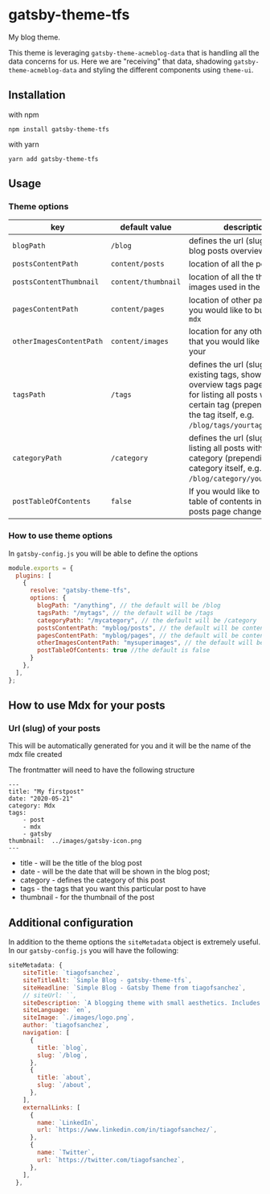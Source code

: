 # gatsby-theme-tfs

My blog theme.

This theme is leveraging `gatsby-theme-acmeblog-data` that is handling all the data concerns for us. Here we are "receiving" that data, shadowing `gatsby-theme-acmeblog-data` and styling the different components using `theme-ui`.   

## Installation 

with npm

```
npm install gatsby-theme-tfs
```

with yarn 

```
yarn add gatsby-theme-tfs
```

## Usage


### Theme options

| key      |  default value|  description |
|----------|-------------|------|
| `blogPath` |  `/blog` | defines the url (slug) for the blog posts overview page |
| `postsContentPath` |    `content/posts`   |   location of all the posts files |
| `postsContentThumbnail` | `content/thumbnail` |    location of all the thumbnails images used in the posts |
|`pagesContentPath`| `content/pages`| location of other pages that you would like to build using `mdx`|
|`otherImagesContentPath`| `content/images` | location for any other images that you would like to post in your |
|`tagsPath`| `/tags`| defines the url (slug) for all existing tags, shown in a overview tags page and used for listing all posts with a certain tag (prepending it to the tag itself, e.g. `/blog/tags/yourtag`) |
|`categoryPath`|`/category` | defines the url (slug) used for listing all posts with a certain category (prepending it to the category itself, e.g. `/blog/category/yourcategory`)  |
|`postTableOfContents`|`false`| If you would like to have a table of contents in your posts page change it to `true`|


### How to use theme options

In `gatsby-config.js` you will be able to define the options

```js
module.exports = { 
  plugins: [
    {
      resolve: "gatsby-theme-tfs",
      options: { 
        blogPath: "/anything", // the default will be /blog
        tagsPath: "/mytags", // the default will be /tags
        categoryPath: "/mycategory", // the default will be /category
        postsContentPath: "myblog/posts", // the default will be content/posts
        pagesContentPath: "myblog/pages", // the default will be content/pages
        otherImagesContentPath: "mysuperimages", // the default will be images
        postTableOfContents: true //the default is false
      }
    },
  ],
};

```

## How to use Mdx for your posts

### Url (slug) of your posts

This will be automatically generated for you and it will be the name of the mdx file created 

The frontmatter will need to have the following structure 

```mdx
---
title: "My firstpost"
date: "2020-05-21"
category: Mdx  
tags: 
    - post
    - mdx
    - gatsby
thumbnail:  ../images/gatsby-icon.png  
---
```

- title - will be the title of the blog post
- date - will be the date that will be shown in the blog post; 
- category - defines the category of this post
- tags - the tags that you want this particular post to have
- thumbnail - for the thumbnail of the post



## Additional configuration
In addition to the theme options the `siteMetadata` object is extremely useful. In our `gatsby-config.js` you will have the following: 

```js
siteMetadata: {
    siteTitle: `tiagofsanchez`,
    siteTitleAlt: `Simple Blog - gatsby-theme-tfs`,
    siteHeadline: `Simple Blog - Gatsby Theme from tiagofsanchez`,
    // siteUrl: ``,
    siteDescription: `A blogging theme with small aesthetics. Includes tags and categories support`,
    siteLanguage: `en`,
    siteImage: `./images/logo.png`,
    author: `tiagofsanchez`,
    navigation: [
      {
        title: `blog`,
        slug: `/blog`,
      },
      {
        title: `about`,
        slug: `/about`,
      },
    ],
    externalLinks: [
      {
        name: `LinkedIn`,
        url: `https://www.linkedin.com/in/tiagofsanchez/`,
      },
      {
        name: `Twitter`,
        url: `https://twitter.com/tiagofsanchez`,
      },
    ],
  },

```


